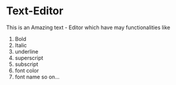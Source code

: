 # Text-Editor
This is an Amazing text - Editor which have may functionalities like
1. Bold
2. Italic
3. underline
4. superscript
5. subscript
6. font color
7. font name
   so on...

